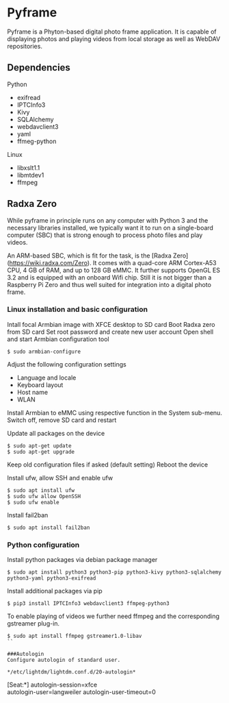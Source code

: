 # Pyframe #

Pyframe is a Phyton-based digital photo frame application. It is capable of
displaying photos and playing videos from local storage as well as WebDAV
repositories.

## Dependencies ##

Python
- exifread
- IPTCInfo3
- Kivy
- SQLAlchemy
- webdavclient3
- yaml
- ffmeg-python

Linux
- libxslt1.1
- libmtdev1
- ffmpeg

## Radxa Zero ##

While pyframe in principle runs on any computer with Python 3 and the necessary
libraries installed, we typically want it to run on a single-board computer
(SBC) that is strong enough to process photo files and play videos.

An ARM-based SBC, which is fit for the task, is the [Radxa Zero]
(https://wiki.radxa.com/Zero). It comes with a quad-core ARM Cortex-A53 CPU,
4 GB of RAM, and up to 128 GB eMMC. It further supports OpenGL ES 3.2 and is
equipped with an onboard Wifi chip. Still it is not bigger than a Raspberry Pi
Zero and thus well suited for integration into a digital photo frame.

### Linux installation and basic configuration ###

Intall focal Armbian image with XFCE desktop to SD card
Boot Radxa zero from SD card
Set root password and create new user account
Open shell and start Armbian configuration tool
```
$ sudo armbian-configure
```
Adjust the following configuration settings

* Language and locale
* Keyboard layout
* Host name
* WLAN

Install Armbian to eMMC using respective function in the System sub-menu.
Switch off, remove SD card and restart

Update all packages on the device
```
$ sudo apt-get update
$ sudo apt-get upgrade
```
Keep old configuration files if asked (default setting)
Reboot the device

Install ufw, allow SSH and enable ufw
```
$ sudo apt install ufw
$ sudo ufw allow OpenSSH
$ sudo ufw enable
```
Install fail2ban
```
$ sudo apt install fail2ban
```

### Python configuration ###
Install python packages via debian package manager
```
$ sudo apt install python3 python3-pip python3-kivy python3-sqlalchemy python3-yaml python3-exifread
```
Install additional packages via pip
```
$ pip3 install IPTCInfo3 webdavclient3 ffmpeg-python3
```
To enable playing of videos we further need ffmpeg and the corresponding
gstreamer plug-in.
```
$ sudo apt install ffmpeg gstreamer1.0-libav
``

###Autologin
Configure autologin of standard user.

*/etc/lightdm/lightdm.conf.d/20-autologin*
```
[Seat:*]
autologin-session=xfce   
autologin-user=langweiler
autologin-user-timeout=0
```
